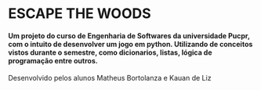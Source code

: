 # ESCAPE THE WOODS
#### Um projeto do curso de Engenharia de Softwares da universidade Pucpr, com o intuito de desenvolver um jogo em python. Utilizando de conceitos vistos durante o semestre, como dicionarios, listas, lógica de programação entre outros.
Desenvolvido pelos alunos Matheus Bortolanza e Kauan de Liz
